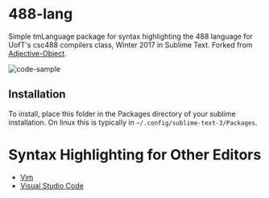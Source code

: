 # 488-lang

Simple tmLanguage package for syntax highlighting the 488 language for UofT's
csc488 compilers class, Winter 2017 in Sublime Text. Forked from [Adjective-Object](https://github.com/Adjective-Object/cdf-tools/tree/master/syntax-488-lang).

![code-sample](https://i.imgur.com/ccuaUii.png)

## Installation

To install, place this folder in the Packages directory of your sublime
installation. On linux this is typically in `~/.config/sublime-text-3/Packages`.

# Syntax Highlighting for Other Editors

* [Vim](https://github.com/isthisnagee/vim-488)
* [Visual Studio Code](https://github.com/elliottsj/vscode-csc488)